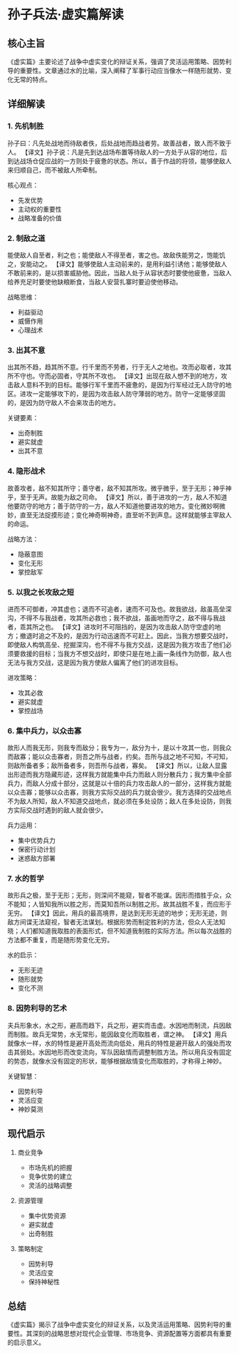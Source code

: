 # 孙子兵法·虚实篇解读

## 核心主旨
《虚实篇》主要论述了战争中虚实变化的辩证关系，强调了灵活运用策略、因势利导的重要性。文章通过水的比喻，深入阐释了军事行动应当像水一样随形就势、变化无常的特点。

## 详细解读

### 1. 先机制胜
孙子曰：凡先处战地而待敌者佚，后处战地而趋战者劳。故善战者，致人而不致于人。
【译文】孙子说：凡是先到达战场布置等待敌人的一方处于从容的地位，后到达战场仓促应战的一方则处于疲惫的状态。所以，善于作战的将领，能够使敌人来归顺自己，而不被敌人所牵制。

核心观点：
- 先发优势
- 主动权的重要性
- 战略准备的价值

### 2. 制敌之道
能使敌人自至者，利之也；能使敌人不得至者，害之也。故敌佚能劳之，饱能饥之，安能动之。
【译文】能够使敌人主动前来的，是用利益引诱他；能够使敌人不敢前来的，是以损害威胁他。因此，当敌人处于从容状态时要使他疲惫，当敌人给养充足时要使他缺粮断食，当敌人安营扎寨时要迫使他移动。

战略思维：
- 利益驱动
- 威慑作用
- 心理战术

### 3. 出其不意
出其所不趋，趋其所不意。行千里而不劳者，行于无人之地也。攻而必取者，攻其所不守也。守而必固者，守其所不攻也。
【译文】出现在敌人想不到的地方，攻击敌人意料不到的目标。能够行军千里而不疲惫的，是因为行军经过无人防守的地区。进攻一定能够攻下的，是因为攻击敌人防守薄弱的地方。防守一定能够坚固的，是因为防守敌人不会来攻击的地方。

关键要素：
- 出奇制胜
- 避实就虚
- 出其不意

### 4. 隐形战术
故善攻者，敌不知其所守；善守者，敌不知其所攻。微乎微乎，至于无形；神乎神乎，至于无声。故能为敌之司命。
【译文】所以，善于进攻的一方，敌人不知道他要防守的地方；善于防守的一方，敌人不知道他要进攻的地方。变化微妙啊微妙，直至无法捉摸形迹；变化神奇啊神奇，直至听不到声息。这样就能够主宰敌人的命运。

战略方法：
- 隐蔽意图
- 变化无形
- 掌控敌军

### 5. 以我之长攻敌之短
进而不可御者，冲其虚也；退而不可追者，速而不可及也。故我欲战，敌虽高垒深沟，不得不与我战者，攻其所必救也；我不欲战，虽画地而守之，敌不得与我战者，乖其所之也。
【译文】进攻时不可阻挡的，是因为攻击敌人防守空虚的地方；撤退时追之不及的，是因为行动迅速而不可赶上。因此，当我方想要交战时，即使敌人构筑高垒、挖掘深沟，也不得不与我方交战，这是因为我方攻击了他们必须要救援的目标；当我方不想交战时，即使只是在地上画一条线作为防御，敌人也无法与我方交战，这是因为我方使敌人偏离了他们的进攻目标。

进攻策略：
- 攻其必救
- 避实就虚
- 掌控战场

### 6. 集中兵力，以众击寡
故形人而我无形，则我专而敌分；我专为一，敌分为十，是以十攻其一也，则我众而敌寡；能以众击寡者，则吾之所与战者，约矣。吾所与战之地不可知，不可知，则敌所备者多；敌所备者多，则吾所与战者，寡矣。
【译文】所以，让敌人显露出形迹而我方隐藏形迹，这样我方就能集中兵力而敌人则分散兵力；我方集中全部兵力，而敌人分成十部分，这就是以十倍的兵力攻击敌人的一部分，这样我方就能以众击寡；能够以众击寡，则我方实际交战的兵力就会很少。我方选择的交战地点不为敌人所知，敌人不知道交战地点，就必须在多处设防；敌人在多处设防，则我方实际交战时遇到的敌人就会很少。

兵力运用：
- 集中优势兵力
- 保密行动计划
- 迷惑敌方部署

### 7. 水的哲学
故形兵之极，至于无形；无形，则深间不能窥，智者不能谋。因形而措胜于众，众不能知；人皆知我所以胜之形，而莫知吾所以制胜之形。故其战胜不复，而应形于无穷。
【译文】因此，用兵的最高境界，是达到无形无迹的地步；无形无迹，则敌方间谍无法窥视，智者无法谋划。根据形势而制定胜利的方法，但众人无法知晓；人们都知道我取胜的表面形式，但不知道我制胜的实际方法。所以每次战胜的方法都不重复，而是随形势变化无穷。

水的启示：
- 无形无迹
- 随形就势
- 变化不测

### 8. 因势利导的艺术
夫兵形象水，水之形，避高而趋下，兵之形，避实而击虚。水因地而制流，兵因敌而制胜。故兵无常势，水无常形，能因敌变化而取胜者，谓之神。
【译文】用兵就像水一样，水的特性是避开高处而流向低处，用兵的特性是避开敌人的强处而攻击其弱处。水因地形而改变流向，军队因敌情而调整制胜方法。所以用兵没有固定的势态，就像水没有固定的形状，能够根据敌情变化而取胜的，才称得上神妙。

关键智慧：
- 因势利导
- 灵活应变
- 神妙莫测

## 现代启示

1. 商业竞争
   - 市场先机的把握
   - 竞争优势的建立
   - 灵活的战略调整

2. 资源管理
   - 集中优势资源
   - 避实就虚
   - 出奇制胜

3. 策略制定
   - 因势利导
   - 灵活应变
   - 保持神秘性

## 总结
《虚实篇》揭示了战争中虚实变化的辩证关系，以及灵活运用策略、因势利导的重要性。其深刻的战略思想对现代企业管理、市场竞争、资源配置等方面都具有重要的启示意义。 